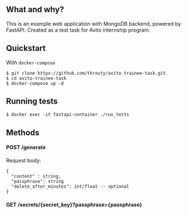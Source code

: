 ## What and why?

This is an example web application with MongoDB backend, powered by FastAPI.
Created as a test task for Avito internship program.

## Quickstart

With `docker-compose`
```shell
$ git clone https://github.com/tkrouty/avito-trainee-task.git
$ cd avito-trainee-task
$ docker-compose up -d
```

## Running tests

```shell
$ docker exec -it fastapi-container ./run_tests
```

## Methods

#### POST /generate

Request body:
```
{
  "content" : string,
  "passphrase": string
  "delete_after_minutes": int/float -- optional
}
 ```

 #### GET /secrets/{secret_key}?passphrase={passphrase}

